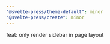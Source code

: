 ```yaml
---
"@svelte-press/theme-default": minor
"@svelte-press/create": minor
---
```


feat: only render sidebar in page layout
